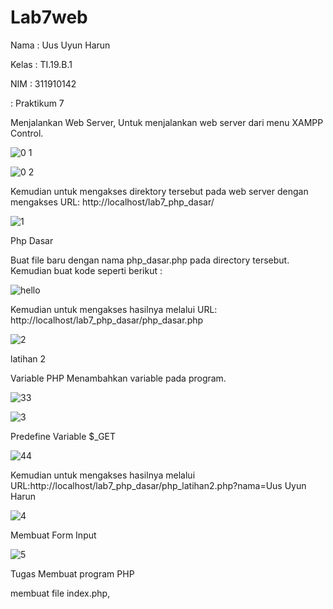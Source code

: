 # Lab7web
Nama  : Uus Uyun Harun

Kelas : TI.19.B.1 

NIM   : 311910142

: Praktikum 7
      
Menjalankan Web Server,
Untuk menjalankan web server dari menu XAMPP Control.

![0 1](https://user-images.githubusercontent.com/81503668/117662997-615e1d00-b1ca-11eb-97f0-2a91eceeca29.png)

![0 2](https://user-images.githubusercontent.com/81503668/117663393-d4679380-b1ca-11eb-8594-bc6782b2af8a.png)

Kemudian untuk mengakses direktory tersebut pada web server dengan mengakses URL: http://localhost/lab7_php_dasar/

![1](https://user-images.githubusercontent.com/81503668/117663504-ea755400-b1ca-11eb-9553-4bc6bae5a8f1.png)
 
 Php Dasar
 
 Buat file baru dengan nama php_dasar.php pada directory tersebut. Kemudian buat kode seperti berikut :
 
 ![hello](https://user-images.githubusercontent.com/81503668/117664352-e269e400-b1cb-11eb-8bd5-be89a22c0cda.JPG)

Kemudian untuk mengakses hasilnya melalui URL: http://localhost/lab7_php_dasar/php_dasar.php

 ![2](https://user-images.githubusercontent.com/81503668/117663938-640d4200-b1cb-11eb-9cd0-22e3f87d55e8.png)

latihan 2

Variable PHP
Menambahkan variable pada program.

![33](https://user-images.githubusercontent.com/81503668/117664846-6cb24800-b1cc-11eb-920b-9a1de9d8e628.png)

![3](https://user-images.githubusercontent.com/81503668/117665002-979c9c00-b1cc-11eb-9892-cb682a008743.png)

Predefine Variable $_GET

![44](https://user-images.githubusercontent.com/81503668/117665312-e4807280-b1cc-11eb-9e43-32e8d0ecc214.JPG)

Kemudian untuk mengakses hasilnya melalui URL:http://localhost/lab7_php_dasar/php_latihan2.php?nama=Uus Uyun Harun

![4](https://user-images.githubusercontent.com/81503668/117665289-df232800-b1cc-11eb-9aaa-cbf33e660b71.JPG)

Membuat Form Input

![5](https://user-images.githubusercontent.com/81503668/117666071-acc5fa80-b1cd-11eb-9991-5234a6914bd4.png)

Tugas Membuat program PHP

membuat file index.php,
